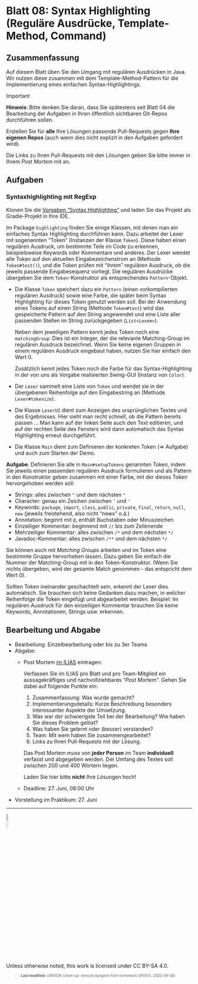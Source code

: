 # Blatt 08: Syntax Highlighting (Reguläre Ausdrücke, Template-Method, Command)

## Zusammenfassung

Auf diesem Blatt üben Sie den Umgang mit regulären Ausdrücken in Java.
Wir nutzen diese zusammen mit dem Template-Method-Pattern für die
Implementierung eines einfachen Syntax-Highlightings.

> [!IMPORTANT]
>
> **Hinweis**: Bitte denken Sie daran, dass Sie spätestens seit Blatt 04
> die Bearbeitung der Aufgaben in Ihren öffentlich sichtbaren Git-Repos
> durchführen sollen.
>
> Erstellen Sie für **alle** Ihre Lösungen passende Pull-Requests gegen
> **Ihre eigenen Repos** (auch wenn dies nicht explizit in den Aufgaben
> gefordert wird).
>
> Die Links zu Ihren Pull-Requests mit den Lösungen geben Sie bitte
> immer in Ihrem *Post Mortem* mit an.

## Aufgaben

### Syntaxhighlighting mit RegExp

Klonen Sie die [Vorgaben “Syntax
Highlighting”](https://github.com/Programmiermethoden-CampusMinden/prog2_ybel_highlighting)
und laden Sie das Projekt als Gradle-Projekt in Ihre IDE.

Im Package `highlighting` finden Sie einige Klassen, mit denen man ein
einfaches Syntax Highlighting durchführen kann. Dazu arbeitet der Lexer
mit sogenannten “Token” (Instanzen der Klasse `Token`). Diese haben
einen regulären Ausdruck, um bestimmte Teile im Code zu erkennen,
beispielsweise Keywords oder Kommentare und anderes. Der Lexer wendet
alle Token auf den aktuellen Eingabezeichenstrom an (Methode
`Token#test()`), und die Token prüfen mit “ihrem” regulären Ausdruck, ob
die jeweils passende Eingabesequenz vorliegt. Die regulären Ausdrücke
übergeben Sie dem `Token`-Konstruktor als entsprechendes
`Pattern`-Objekt.

- Die Klasse `Token` speichert dazu ein `Pattern` (einen vorkompilierten
  regulären Ausdruck) sowie eine Farbe, die später beim Syntax
  Highlighting für dieses Token genutzt werden soll. Bei der Anwendung
  eines Tokens auf einen String (Methode `Token#test`) wird das
  gespeicherte Pattern auf den String angewendet und eine Liste aller
  passenden Stellen im String zurückgegeben (`List<Lexem>`).

  Neben dem jeweiligen Pattern kennt jedes Token noch eine
  `matchingGroup`: Dies ist ein Integer, der die relevante
  Matching-Group im regulären Ausdruck bezeichnet. Wenn Sie keine
  eigenen Gruppen in einem regulären Ausdruck eingebaut haben, nutzen
  Sie hier einfach den Wert 0.

  Zusätzlich kennt jedes Token noch die Farbe für das
  Syntax-Highlighting in der von uns als Vorgabe realisierten Swing-GUI
  (Instanz von `Color`).

- Der `Lexer` sammelt eine Liste von `Token` und wendet sie in der
  übergebenen Reihenfolge auf den Eingabestring an (Methode
  `Lexer#tokenize`).

- Die Klasse `LexerUI` dient zum Anzeigen des ursprünglichen Textes und
  des Ergebnisses. Hier sieht man recht schnell, ob die Pattern bereits
  passen … Man kann auf der linken Seite auch den Text editieren, und
  auf der rechten Seite des Fensters wird dann automatisch das Syntax
  Highlighting erneut durchgeführt.

- Die Klasse `Main` dient zum Definieren der konkreten Token (=\>
  Aufgabe) und auch zum Starten der Demo.

**Aufgabe**: Definieren Sie alle in `Main#setupTokens` genannten Token,
indem Sie jeweils einen passenden regulären Ausdruck formulieren und als
Pattern in den Konstruktor geben zusammen mit einer Farbe, mit der
dieses Token hervorgehoben werden soll:

- Strings: alles zwischen `"` und dem nächsten `"`
- Character: genau ein Zeichen zwischen `'` und `'`
- Keywords: `package`, `import`, `class`, `public`, `private`, `final`,
  `return`, `null`, `new` (jeweils freistehend, also nicht “newx” o.ä.)
- Annotation: beginnt mit `@`, enthält Buchstaben oder Minuszeichen
- Einzeiliger Kommentar: beginnend mit `//` bis zum Zeilenende
- Mehrzeiliger Kommentar: alles zwischen `/*` und dem nächsten `*/`
- Javadoc-Kommentar: alles zwischen `/**` und dem nächsten `*/`

Sie können auch mit *Matching Groups* arbeiten und im Token eine
bestimmte Gruppe hervorheben lassen. Dazu geben Sie einfach die Nummer
der Matching-Group mit in den Token-Konstruktor. (Wenn Sie nichts
übergeben, wird der gesamte Match genommen - das entspricht dem Wert 0).

Sollten Token ineinander geschachtelt sein, erkennt der Lexer dies
automatisch. Sie brauchen sich keine Gedanken dazu machen, in welcher
Reihenfolge die Token eingefügt und abgearbeitet werden. Beispiel: Im
regulären Ausdruck für den einzeiligen Kommentar brauchen Sie keine
Keywords, Annotationen, Strings usw. erkennen.

## Bearbeitung und Abgabe

- Bearbeitung: Einzelbearbeitung oder bis zu 3er Teams
- Abgabe:
  - Post Mortem [im
    ILIAS](https://www.hsbi.de/elearning/goto.php?target=exc_1514856&client_id=FH-Bielefeld)
    eintragen:

    Verfassen Sie im ILIAS pro Blatt und pro Team-Mitglied ein
    aussagekräftiges und nachvollziehbares “*Post Mortem*”. Gehen Sie
    dabei auf folgende Punkte ein:

    1.  Zusammenfassung: Was wurde gemacht?
    2.  Implementierungsdetails: Kurze Beschreibung besonders
        interessanter Aspekte der Umsetzung.
    3.  Was war der schwierigste Teil bei der Bearbeitung? Wie haben Sie
        dieses Problem gelöst?
    4.  Was haben Sie gelernt oder (besser) verstanden?
    5.  Team: Mit wem haben Sie zusammengearbeitet?
    6.  Links zu Ihren Pull-Requests mit der Lösung.

    Das Post Mortem muss von **jeder Person** im Team **individuell**
    verfasst und abgegeben werden. Der Umfang des Textes soll zwischen
    200 und 400 Wörtern liegen.

    Laden Sie hier bitte **nicht** Ihre Lösungen hoch!

  - Deadline: 27. Juni, 08:00 Uhr
- Vorstellung im Praktikum: 27. Juni

------------------------------------------------------------------------

<img src="https://licensebuttons.net/l/by-sa/4.0/88x31.png" width="10%">

Unless otherwise noted, this work is licensed under CC BY-SA 4.0.

<blockquote><p><sup><sub><strong>Last modified:</strong> c991429 (clean-up: remove dungeon from homework (#1047), 2025-09-08)<br></sub></sup></p></blockquote>
